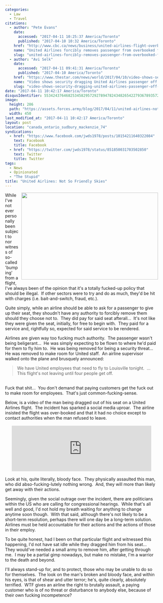 ```yaml
---
categories:
  - Law
  - Travel
citations:
  - author: "Pete Evans"
    date:
      accessed: "2017-04-11 10:25:37 America/Toronto"
      published: "2017-04-10 10:32 America/Toronto"
    href: "http://www.cbc.ca/news/business/united-airlines-flight-overbooked-1.4063632"
    name: "United Airlines forcibly removes passenger from overbooked flight"
    slug: "united-airlines-forcibly-removes-passenger-from-overbooked-flight"
  - author: "Avi Selk"
    date:
      accessed: "2017-04-11 09:41:31 America/Toronto"
      published: "2017-04-10 America/Toronto"
    href: "https://www.thestar.com/news/world/2017/04/10/video-shows-security-dragging-united-airlines-passenger-off-overbooked-flight.html"
    name: "Video shows security dragging United Airlines passenger off 'overbooked' flight"
    slug: "video-shows-security-dragging-united-airlines-passenger-off-overbooked-flight"
date: "2017-04-11 10:42:17 America/Toronto"
disqusIdentifier: 5534243764682534582957292789478243482654227936789357299654948378889942695739965557243792765597288637
image:
  height: 286
  path: "https://assets.forces.army/blog/2017/04/11/united-airlines-not-so-friendly-skies/hotlink-ok/crowded-airplane_450x286.png"
  width: 450
last_modified_at: "2017-04-11 10:42:17 America/Toronto"
layout: post
location: "canada_ontario_sudbury_mackenzie_74"
syndications:
  - href: "https://www.facebook.com/jwds1978/posts/10154211640322084"
    text: Facebook
    title: Facebook
  - href: "https://twitter.com/jwds1978/status/851850031703502850"
    text: Twitter
    title: Twitter
tags:
  - News
  - Opinionated
  - "The Stupid"
title: "United Airlines: Not So Friendly Skies"
---
```


<img
  alt="" height="286" src="{{ site.uri.assets }}/blog/2017/04/11/united-airlines-not-so-friendly-skies/crowded-airplane_450x286.png"
  style="border: 0px; float: right; margin-bottom: 10px; margin-left: 10px;" width="450" />
<p>
  While I've not ever personally been subject to nor witness of so-called 'bumping' from a flight, I've always been of the opinion that it's a totally fucked-up
  policy that should be illegal.&nbsp; If other sectors were to try and do as much, they'd be hit with charges (i.e. bait-and-switch, fraud, etc.).
</p>
<p>
  Quite simply, while an airline should be able to ask for a passenger to give up their seat, they shoudn't have any authority to forcibly remove them should
  they choose not to.&nbsp; They did pay for said seat afterall&hellip;&nbsp; It's not like they were given the seat, initially, for free to begin with.&nbsp;
  They paid for a service and, rightfully so, expected for said service to be rendered.
</p>
<!-- excerptBreak -->
<p>
  Airlines are given way too fucking much authority.&nbsp; The passenger wasn't being beligerant&hellip;&nbsp; He was simply expecting to be flown to where he'd
  paid for them to fly him to.&nbsp; He was being removed for being a security threat&hellip;&nbsp; He was removed to make room for United staff.&nbsp; An
  airline supervisor walked onto the plane and brusquely announced:
  <blockquote>
    We have United employees that need to fly to Louisville tonight.&nbsp; &hellip;&nbsp; This flight's not leaving until four people get off.
  </blockquote>
  &nbsp;<br />
  Fuck that shit&hellip;&nbsp; You don't demand that paying customers get the fuck out to make room for employees.&nbsp; That's just common-fucking-sense.
</p>
<p>
  Below, is a video of the man being dragged out of his seat on a United Airlines flight.&nbsp; The incident has sparked a social media uproar.&nbsp; The airline
  insisted the flight was over-booked and that it had no choice except to contact authorities when the man refused to leave.<br />
  &nbsp;<br />
  <iframe
    allowfullscreen src="https://www.cbc.ca/i/caffeine/syndicate/?mediaId=918300739735"
    style="border: none; display: block; margin-left: auto; margin-right: auto;" width="460"></iframe>
  &nbsp;<br />
  Look at his, quite literally, bloody face.&nbsp; They physically assaulted this man, who did abso-fucking-lutely nothing wrong.&nbsp; And, they will more than
  likely get away with their actions.
</p>
<p>
  Seemingly, given the social outrage over the incident, there are politicians within the US who are calling for congressional hearings.&nbsp; While that's all
  well and good, I'd not hold my breath waiting for anything to change anytime soon though.&nbsp; With that said, although there's not likely to be a short-term
  resolution, perhaps there will one day be a long-term solution.&nbsp; Airlines must be held accountable for their actions and the actions of those in their
  employ.
</p>
<p>
  To be quite honest, had I been on that particular flight and witnessed this happening, I'd not have sat idle while they dragged him from his
  seat&hellip;&nbsp; They would've needed a small army to remove him, after getting through me.&nbsp; I may be a partial gimp nowadays, but make no mistake, I'm
  a warrior to the death and beyond.
</p>
<p>
  I'll always stand-up for, and to protect, those who may be unable to do so for themselves.&nbsp; The look on the man's broken and bloody face, and within his
  eyes, is that of shear and utter terror; he's, quite clearly, absolutely terrified.&nbsp; WTF gives an airline the right to brutally assault, a paying
  customer who is of no threat or disturbance to anybody else, because of their own fucking incompetence?
</p>

